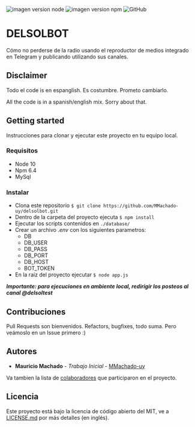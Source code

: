 ![imagen version node](https://img.shields.io/badge/node-v10.10.0-green.svg "Nodejs")
![imagen version npm](https://img.shields.io/badge/npm-v6.4.1-green.svg "npm")
![GitHub](https://img.shields.io/github/license/mashape/apistatus.svg)



# DELSOLBOT
Cómo no perderse de la radio usando el reproductor de medios integrado en Telegram y publicando utilizando sus canales.

## Disclaimer
Todo el code is en espanglish. Es costumbre. Prometo cambiarlo.


All the code is in a spanish/english mix. Sorry about that.

## Getting started
Instrucciones para clonar y ejecutar este proyecto en tu equipo local.

### Requisitos
- Node 10
- Npm 6.4
- MySql

### Instalar
- Clona este repositorio `$ git clone https://github.com/MMachado-uy/delsolbot.git`
- Dentro de la carpeta del proyecto ejecuta `$ npm install`
- Ejecutar los scripts contenidos en `./database/`
- Crear un archivo _.env_ con los siguientes parametros:
    - DB
    - DB_USER
    - DB_PASS
    - DB_PORT
    - DB_HOST
    - BOT_TOKEN
- En la raíz del proyecto ejecutar `$ node app.js`

***Importante: para ejecuciones en ambiente local, redirigir los posteos al canal @delsoltest***

## Contribuciones
Pull Requests son bienvenidos.
Refactors, bugfixes, todo suma. Pero veámoslo en un Issue primero :)

## Autores
* **Mauricio Machado** - *Trabajo Inicial* - [MMachado-uy](https://github.com/MMachado-uy)

Va tambien la lista de [colaboradores](https://github.com/MMachado-uy/delsolbot/graphs/contributors) que participaron en el proyecto.

## Licencia
Este proyecto está bajo la licencia de código abierto del MIT, ve a  [LICENSE.md](LICENSE.md) por más detalles (en inglés).